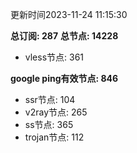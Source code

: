 更新时间2023-11-24 11:15:30

**总订阅: 287**
**总节点: 14228**
- vless节点: 361

**google ping有效节点: 846**
- ssr节点: 104
- v2ray节点: 265
- ss节点: 365
- trojan节点: 112
